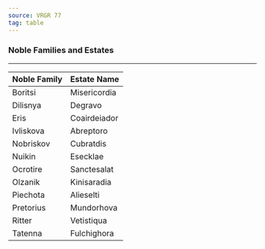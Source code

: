 ```yaml
---
source: VRGR 77
tag: table
---
```


### Noble Families and Estates
---
|Noble Family|Estate Name|
|--------|--------|
|Boritsi|Misericordia|
|Dilisnya|Degravo|
|Eris|Coairdeiador|
|Ivliskova|Abreptoro|
|Nobriskov|Cubratdis|
|Nuikin|Esecklae|
|Ocrotire|Sanctesalat|
|Olzanik|Kinisaradia|
|Piechota|Alieselti|
|Pretorius|Mundorhova|
|Ritter|Vetistiqua|
|Tatenna|Fulchighora|
